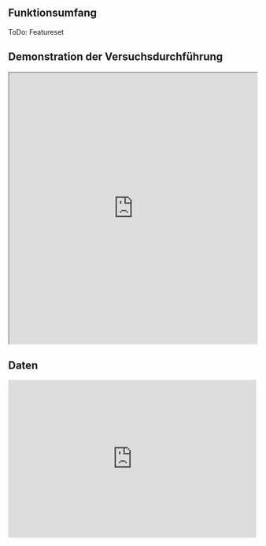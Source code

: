 ## Funktionsumfang
ToDo: Featureset

## Demonstration der Versuchsdurchführung
<iframe src="https://drive.google.com/file/d/1e4xoz59thjB1u62IE32O0w2MTbL3G5_w/preview" width="100%" height="550" allow="autoplay"></iframe>

## Daten
<iframe src="https://drive.google.com/embeddedfolderview?id=1KvIM39sJrk3C-896En0GTyCzj8-iVHNA#list" style="width:100%; height:320px; border:0;"></iframe>
<!-- <iframe src="https://drive.google.com/embeddedfolderview?id=1KvIM39sJrk3C-896En0GTyCzj8-iVHNA#grid" style="width:100%; height:600px; border:0;"></iframe> -->

